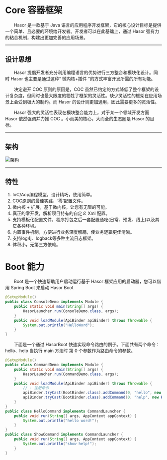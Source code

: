 # Core 容器框架

&emsp;&emsp;Hasor 是一款基于 Java  语言的应用程序开发框架，它的核心设计目标是提供一个简单、且必要的环境给开发者。开发者可以在此基础上，通过 Hasor 强有力的粘合机制，构建出更加完善的应用场景。

----------
## 设计思想
&emsp;&emsp;Hasor 提倡开发者充分利用编程语言的优势进行三方整合和模块化设计。同时 Hasor 也主要是通过这种“ 微内核+插件 ”的方式丰富开发所需的所有功能。

&emsp;&emsp;决定避开 COC 原则的原因是，COC 虽然已约定的方式降低了整个框架的设计复杂度，但同时也最大限度的牺牲了框架的灵活性。缺少灵活性的框架在应用场景上会受到极大的制约。而 Hasor 的设计则更加通用，因此需要更多的灵活性。

&emsp;&emsp;Hasor 强大的灵活性表现在模块整合能力上，对于某一个领域开发方面 Hasor 依然强调并力推 COC 。小而美的核心，大而全的生态圈是 Hasor 的目标。

----------
## 架构
![架构](http://files.hasor.net/resources/185946_9TWV_1166271.png "架构")

----------
## 特性
01. IoC/Aop编程模型，设计精巧，使用简单。
02. COC原则的最佳实践，‘零’配置文件。
03. 微内核 + 扩展，基于微内核，让您有无限的可能。
04. 真正的零开发，解析项目特有的自定义 Xml 配置。
05. 支持模板化配置文件，程序打包之后一套配置通吃(日常、预发、线上)以及其它各种环境。
06. 内置事件机制，方便进行业务深度解耦，使业务逻辑更佳清晰。
07. 支持log4j、logback等多种主流日志框架。
08. 体积小，无第三方依赖。


# Boot 能力

&emsp;&emsp;Boot 是一个快速帮助用户启动运行基于 Hasor 框架应用的启动器，您可以借用 Spring Boot 来启动 Hasor Boot

```java
@SetupModule()
public class ConsoleDemo implements Module {
    public static void main(String[] args) {
        HasorLauncher.run(ConsoleDemo.class, args);
    }
    public void loadModule(ApiBinder apiBinder) throws Throwable {
        System.out.println("HelloWord");
    }
}
```


&emsp;&emsp;下面是一个通过 HasorBoot 快速实现命令路由的例子。下面共有两个命令：hello、help 当执行 main 方法时 第 0 个参数作为路由命令的参数。
```java
@SetupModule()
public class CommandDemo implements Module {
    public static void main(String[] args) {
        HasorLauncher.run(CommandDemo.class, args);
    }
    public void loadModule(ApiBinder apiBinder) throws Throwable {
        // - 注册命令
        apiBinder.tryCast(BootBinder.class).addCommand(0, "hello", new HelloCommand());
        apiBinder.tryCast(BootBinder.class).addCommand(0, "help", new HelloCommand());
    }
}
public class HelloCommand implements CommandLauncher {
    public void run(String[] args, AppContext appContext) {
        System.out.println("hello word!");
    }
}
public class ShowCommand implements CommandLauncher {
    public void run(String[] args, AppContext appContext) {
        System.out.println("show help!");
    }
}
```
